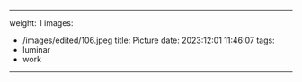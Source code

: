 
---
weight: 1
images:
- /images/edited/106.jpeg
title: Picture
date: 2023:12:01 11:46:07
tags:
- luminar
- work
---